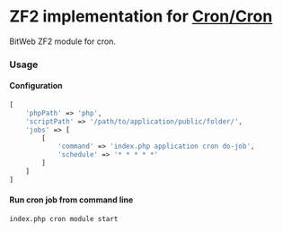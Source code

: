 ZF2 implementation for [Cron/Cron](https://github.com/Cron/Cron)
===============
BitWeb ZF2 module for cron.

### Usage

#### Configuration
```php
[
    'phpPath' => 'php',
    'scriptPath' => '/path/to/application/public/folder/',
    'jobs' => [
        [
            'command' => 'index.php application cron do-job',
            'schedule' => '* * * * *'
        ]
    ]
]
```


#### Run cron job from command line
```sh
index.php cron module start
```
